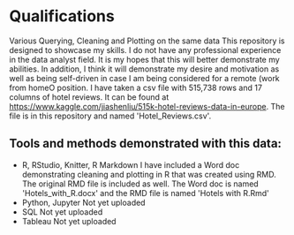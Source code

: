 # Qualifications
Various Querying, Cleaning and Plotting on the same data
This repository is designed to showcase my skills. I do not have any professional experience in the data analyst field. It is my hopes that this will better demonstrate my abilities. In addition, I think it will demonstrate my desire and motivation as well as being self-driven in case I am being considered for a remote (work from homeO position.
I have taken a csv file with 515,738 rows and 17 columns of hotel reviews. It can be found at https://www.kaggle.com/jiashenliu/515k-hotel-reviews-data-in-europe. The file is in this repository and named 'Hotel_Reviews.csv'.
## Tools and methods demonstrated with this data:
  + R, RStudio, Knitter, R Markdown
    I have included a Word doc demonstrating cleaning and plotting in R that was created using RMD. The original RMD file is included as well. The Word doc is named 'Hotels_with_R.docx' and the RMD file is named 'Hotels with R.Rmd'
  + Python, Jupyter
  Not yet uploaded
  + SQL
  Not yet uploaded
  + Tableau
  Not yet uploaded
